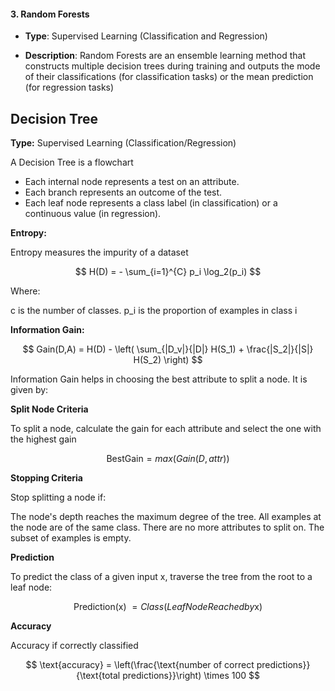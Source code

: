 #### 3. **Random Forests**

- **Type**: Supervised Learning (Classification and Regression)
  
- **Description**: Random Forests are an ensemble learning method that constructs multiple decision trees during training and outputs the mode of their classifications (for classification tasks) or the mean prediction (for regression tasks)

## Decision Tree

**Type:** Supervised Learning (Classification/Regression)

A Decision Tree is a flowchart
- Each internal node represents a test on an attribute.
- Each branch represents an outcome of the test.
- Each leaf node represents a class label (in classification) or a continuous value (in regression).


**Entropy:**

Entropy measures the impurity of a dataset

$$
H(D) = - \sum_{i=1}^{C} p_i \log_2(p_i)
$$

Where:

c is the number of classes.
p_i is the proportion of examples in class i

**Information Gain:**

$$
Gain(D,A) = H(D) - \left( \sum_{|D_v|}{|D|} H(S_1) + \frac{|S_2|}{|S|} H(S_2) \right)
$$


Information Gain helps in choosing the best attribute to split a node. It is given by:


  
**Split Node Criteria**

To split a node, calculate the gain for each attribute and select the one with the highest gain

$$
\text{BestGain} = max(Gain(D, attr))
$$

**Stopping Criteria**

Stop splitting a node if:

The node's depth reaches the maximum degree of the tree.
All examples at the node are of the same class.
There are no more attributes to split on.
The subset of examples is empty.

**Prediction**

To predict the class of a given input x, traverse the tree from the root to a leaf node:

$$
\text{Prediction(x) }= Class(LeafNodeReachedby\text{x})$$


**Accuracy**

Accuracy if correctly classified 

$$
\text{accuracy} = \left(\frac{\text{number of correct predictions}}{\text{total predictions}}\right) \times 100
$$

